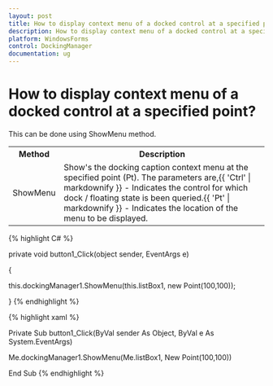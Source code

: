 ```yaml
---
layout: post
title: How to display context menu of a docked control at a specified point | WindowsForms | Syncfusion
description: How to display context menu of a docked control at a specified point
platform: WindowsForms
control: DockingManager
documentation: ug
---
```


# How to display context menu of a docked control at a specified point?

This can be done using ShowMenu method.

<table>
<tr>
<th>
Method</th><th>
Description</th></tr>
<tr>
<td>
ShowMenu</td><td>
Show's the docking caption context menu at the specified point (Pt). The parameters are,{{ 'Ctrl' | markdownify }} - Indicates the control for which dock / floating state is been queried.{{ 'Pt' | markdownify }} - Indicates the location of the menu to be displayed.</td></tr>
</table>

{% highlight C# %}





private void button1_Click(object sender, EventArgs e)

{

this.dockingManager1.ShowMenu(this.listBox1, new Point(100,100)); 

}
{% endhighlight %}

{% highlight xaml %}





Private Sub button1_Click(ByVal sender As Object, ByVal e As System.EventArgs)

Me.dockingManager1.ShowMenu(Me.listBox1, New Point(100,100))

End Sub
{% endhighlight %}



